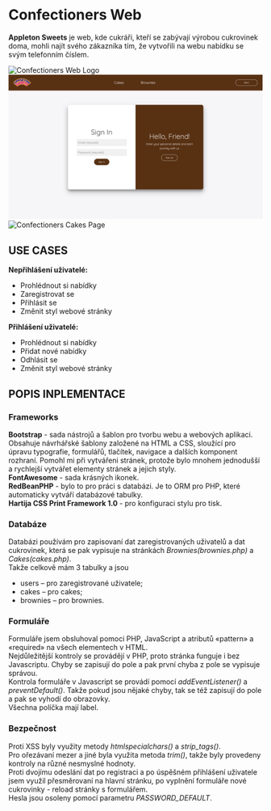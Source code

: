 # Confectioners Web
**Appleton Sweets** je web, kde cukráři, kteří se zabývají výrobou cukrovinek doma, mohli najít svého zákazníka tím, že vytvořili na webu nabídku se svým telefonním číslem.   

![Confectioners Web Logo](/resources/main-page-screenshot.png?raw=true "Main Page")
![Confectioners Sign-in Page](/resources/signin-page.png?raw=true "Sign-In Page")
![Confectioners Cakes Page](/resources/cakes-page.png?raw=true "Cakes Page")


## USE CASES

**Nepřihlášení uživatelé:**
 * Prohlédnout si nabídky
 * Zaregistrovat se
 * Přihlásit se
 * Změnit styl webové stránky    

**Přihlášení uživatelé:**
 * Prohlédnout si nabídky
 * Přidat nové nabídky
 * Odhlásit se
 * Změnit styl webové stránky

## POPIS INPLEMENTACE

### Frameworks

**Bootstrap** - sada nástrojů a šablon pro tvorbu webu a webových aplikaci. Obsahuje návrhářské šablony založené na HTML a CSS, sloužící pro úpravu typografie, formulářů, tlačítek, navigace a dalších komponent rozhraní. Pomohl mi při vytvářeni stránek, protože bylo mnohem jednodušší a rychlejší vytvářet elementy stránek a jejich styly.     
**FontAwesome** - sada krásných ikonek.     
**RedBeanPHP** - bylo to pro práci s databázi. Je to ORM pro PHP, které automaticky vytváří databázové tabulky.     
**Hartija CSS Print Framework 1.0** - pro konfiguraci stylu pro tisk.     

### Databáze 

Databázi používám pro zapisovaní dat zaregistrovaných uživatelů a dat cukrovinek, která se pak vypisuje na stránkách *Brownies(brownies.php)* a *Cakes(cakes.php)*.     
Takže celkově mám 3 tabulky a jsou
 * users – pro zaregistrované uživatele; 
 * cakes – pro cakes;
 * brownies – pro brownies.

### Formuláře

Formuláře jsem obsluhoval pomoci PHP, JavaScript a atributů «pattern» a «required» na všech elementech v HTML.     
Nejdůležitější kontroly se provádějí v PHP, proto stránka funguje i bez Javascriptu. Chyby se zapisují do pole a pak první chyba z pole se vypisuje správou.     
Kontrola formuláře v Javascript se provádí pomocí *addEventListener()* a *preventDefault()*. Takže pokud jsou nějaké chyby, tak se též zapisují do pole a pak se vyhodí do obrazovky.    
Všechna políčka mají label.    

### Bezpečnost

Proti XSS byly využity metody *htmlspecialchars()* a *strip_tags()*.    
Pro ořezávaní mezer a jiné byla využita metoda *trim()*, takže byly provedeny kontroly na různé nesmyslné hodnoty.    
Proti dvojímu odeslání dat po registraci a po úspěšném přihlášení uživatele jsem využil přesměrovaní na hlavní stránku, po vyplnění formuláře nové cukrovinky - reload stránky s formulářem.    
Hesla jsou osoleny pomocí parametru *PASSWORD_DEFAULT*.    
